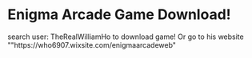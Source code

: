 <h1> Enigma Arcade Game Download!</h1>
<p> search user: TheRealWilliamHo to download game! Or go to his website ""https://who6907.wixsite.com/enigmaarcadeweb"</p>
